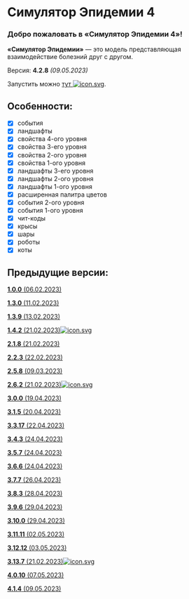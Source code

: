 # Симулятор Эпидемии 4
### **Добро пожаловать в «Симулятор Эпидемии 4»!**
**«Симулятор Эпидемии»** — это модель представляющая взаимодействие болезний друг с другом.

Версия: **4.2.8** *(09.05.2023)*

Запустить можно [тут ![](https://megospc.github.io/epidemic_simulator/assets/icon.svg "icon.svg")](https://megospc.github.io/epidemic_simulator_4 "GitHub Pages").

## Особенности:
- [x] события
- [x] ландшафты
- [x] свойства 4-ого уровня
- [x] свойства 3-его уровня
- [x] свойства 2-ого уровня
- [x] свойства 1-ого уровня
- [x] ландшафты 3-его уровня
- [x] ландшафты 2-ого уровня
- [x] ландшафты 1-ого уровня
- [x] расширенная палитра цветов
- [x] события 2-ого уровня
- [x] события 1-ого уровня
- [x] чит-коды
- [x] крысы
- [x] шары
- [x] роботы
- [x] коты

## Предыдущие версии:
<u>**1.0.0** (06.02.2023)</u>

<u>**1.3.0** (11.02.2023)</u>

<u>**1.3.9** (13.02.2023)</u>

[**1.4.2** (21.02.2023)](https://github.com/Megospc/epidemic_simulator "GitHub")[![](https://megospc.github.io/epidemic_simulator/assets/icon.svg "icon.svg")](https://megospc.github.io/epidemic_simulator "GitHub Pages")

<u>**2.1.8** (21.02.2023)</u>

<u>**2.2.3** (22.02.2023)</u>

<u>**2.5.8** (09.03.2023)</u>

[**2.6.2** (21.02.2023)](https://github.com/Megospc/epidemic_simulator_2 "GitHub")[![](https://megospc.github.io/epidemic_simulator/assets/icon.svg "icon.svg")](https://megospc.github.io/epidemic_simulator_2 "GitHub Pages")

<u>**3.0.0** (19.04.2023)</u>

<u>**3.1.5** (20.04.2023)</u>

<u>**3.3.17** (22.04.2023)</u>

<u>**3.4.3** (24.04.2023)</u>

<u>**3.5.7** (24.04.2023)</u>

<u>**3.6.6** (24.04.2023)</u>

<u>**3.7.7** (26.04.2023)</u>

<u>**3.8.3** (28.04.2023)</u>

<u>**3.9.6** (29.04.2023)</u>

<u>**3.10.0** (29.04.2023)</u>

<u>**3.11.11** (02.05.2023)</u>

<u>**3.12.12** (03.05.2023)</u>

[**3.13.7** (21.02.2023)](https://github.com/Megospc/epidemic_simulator_3 "GitHub")[![](https://megospc.github.io/epidemic_simulator/assets/icon.svg "icon.svg")](https://megospc.github.io/epidemic_simulator_3 "GitHub Pages")

<u>**4.0.10** (07.05.2023)</u>

<u>**4.1.4** (09.05.2023)</u>